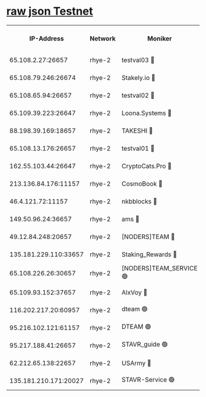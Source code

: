 
[raw json Testnet](https://rpc-check.quickt.stavr.tech/quickt/rpc-quickt-result.json)
=


<table><tr><th>IP-Address</th><th>Network</th><th>Moniker</th><th>Latest Block Height</th><th>Earliest Block Height</th><th>Catching Up</th><th>Tx Index</th><th>Voting Power</th><th>Scan Time</th></tr><tr><td>65.108.2.27:26657</td><td>rhye-2</td><td>testval03 🔴</td><td>1125064</td><td>1</td><td>False</td><td>on</td><td>11002200</td><td>2024-03-06T07:46:24.959987878UTC</td></tr><tr><td>65.108.79.246:26674</td><td>rhye-2</td><td>Stakely.io 🔴</td><td>1125064</td><td>1</td><td>False</td><td>on</td><td>10010</td><td>2024-03-06T07:46:27.323424100UTC</td></tr><tr><td>65.108.65.94:26657</td><td>rhye-2</td><td>testval02 🔴</td><td>1125065</td><td>1</td><td>False</td><td>on</td><td>11002263</td><td>2024-03-06T07:46:29.994546831UTC</td></tr><tr><td>65.109.39.223:26647</td><td>rhye-2</td><td>Loona.Systems 🔴</td><td>1125065</td><td>1</td><td>False</td><td>off</td><td>86949</td><td>2024-03-06T07:46:30.607309111UTC</td></tr><tr><td>88.198.39.169:18657</td><td>rhye-2</td><td>TAKESHI 🔴</td><td>1125065</td><td>1</td><td>False</td><td>off</td><td>40542</td><td>2024-03-06T07:46:31.176063986UTC</td></tr><tr><td>65.108.13.176:26657</td><td>rhye-2</td><td>testval01 🔴</td><td>1125065</td><td>1</td><td>False</td><td>on</td><td>13082110</td><td>2024-03-06T07:46:32.179978556UTC</td></tr><tr><td>162.55.103.44:26647</td><td>rhye-2</td><td>CryptoCats.Pro 🔴</td><td>1125070</td><td>1</td><td>False</td><td>off</td><td>9999</td><td>2024-03-06T07:47:04.124360927UTC</td></tr><tr><td>213.136.84.176:11157</td><td>rhye-2</td><td>CosmoBook 🔴</td><td>1125069</td><td>65301</td><td>False</td><td>off</td><td>1520417</td><td>2024-03-06T07:46:57.765333904UTC</td></tr><tr><td>46.4.121.72:11157</td><td>rhye-2</td><td>nkbblocks 🔴</td><td>1125063</td><td>70101</td><td>False</td><td>off</td><td>81084</td><td>2024-03-06T07:46:17.885205185UTC</td></tr><tr><td>149.50.96.24:36657</td><td>rhye-2</td><td>ams 🔴</td><td>1125067</td><td>133501</td><td>False</td><td>on</td><td>10732</td><td>2024-03-06T07:46:47.323761988UTC</td></tr><tr><td>49.12.84.248:20657</td><td>rhye-2</td><td>[NODERS]TEAM 🔴</td><td>1125067</td><td>146001</td><td>False</td><td>on</td><td>59690</td><td>2024-03-06T07:46:44.926444057UTC</td></tr><tr><td>135.181.229.110:33657</td><td>rhye-2</td><td>Staking_Rewards 🔴</td><td>1125065</td><td>149101</td><td>False</td><td>on</td><td>9900</td><td>2024-03-06T07:46:30.948103334UTC</td></tr><tr><td>65.108.226.26:30657</td><td>rhye-2</td><td>[NODERS]TEAM_SERVICE 🟢</td><td>1125065</td><td>241501</td><td>False</td><td>on</td><td>0</td><td>2024-03-06T07:46:31.841560113UTC</td></tr><tr><td>65.109.93.152:37657</td><td>rhye-2</td><td>AlxVoy 🔴</td><td>1125063</td><td>315173</td><td>False</td><td>on</td><td>150351</td><td>2024-03-06T07:46:22.352001408UTC</td></tr><tr><td>116.202.217.20:60957</td><td>rhye-2</td><td>dteam 🟢</td><td>1125065</td><td>421794</td><td>False</td><td>on</td><td>0</td><td>2024-03-06T07:46:30.251847773UTC</td></tr><tr><td>95.216.102.121:61157</td><td>rhye-2</td><td>DTEAM 🟢</td><td>946425</td><td>945401</td><td>False</td><td>on</td><td>0</td><td>2024-03-06T07:46:27.630887823UTC</td></tr><tr><td>95.217.188.41:26657</td><td>rhye-2</td><td>STAVR_guide 🟢</td><td>1125065</td><td>1020001</td><td>False</td><td>on</td><td>0</td><td>2024-03-06T07:46:31.517555904UTC</td></tr><tr><td>62.212.65.138:22657</td><td>rhye-2</td><td>USArmy 🔴</td><td>1125064</td><td>1102501</td><td>False</td><td>on</td><td>58774</td><td>2024-03-06T07:46:24.635801598UTC</td></tr><tr><td>135.181.210.171:20027</td><td>rhye-2</td><td>STAVR-Service 🟢</td><td>1125066</td><td>1122001</td><td>False</td><td>on</td><td>0</td><td>2024-03-06T07:46:42.652991258UTC</td></tr></table>